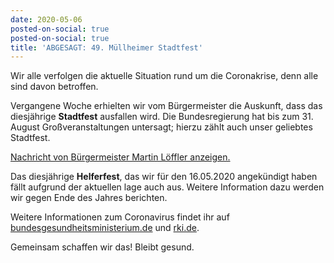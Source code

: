 ```yaml
---
date: 2020-05-06
posted-on-social: true
posted-on-social: true
title: 'ABGESAGT: 49. Müllheimer Stadtfest'
---
```

Wir alle verfolgen die aktuelle Situation rund um die Coronakrise, denn alle sind davon betroffen.

Vergangene Woche erhielten wir vom Bürgermeister die Auskunft, dass das diesjährige **Stadtfest** ausfallen wird. Die Bundesregierung hat bis zum 31. August Großveranstaltungen untersagt; hierzu zählt auch unser geliebtes Stadtfest.

[Nachricht von Bürgermeister Martin Löffler anzeigen.](/images/blog/2020/05/06/VeranstaltungsabsageSommer2020.pdf)

Das diesjährige **Helferfest**, das wir für den 16.05.2020 angekündigt haben fällt aufgrund der aktuellen lage auch aus. Weitere Information dazu werden wir gegen Ende des Jahres berichten.

Weitere Informationen zum Coronavirus findet ihr auf [bundesgesundheitsministerium.de](https://www.bundesgesundheitsministerium.de/coronavirus.html) und [rki.de](https://www.rki.de/DE/Content/InfAZ/N/Neuartiges_Coronavirus/nCoV.html).

Gemeinsam schaffen wir das! Bleibt gesund.